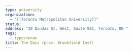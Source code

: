 ```yaml
---
type: university
organization:
  - "[[Toronto Metropolitan University]]"
status:
address: "20 Dundas St. West, Suite 921, Toronto, ON "
tags:
  - type/venue
title: The Dais (prev. Brookfield Inst)
---
```

